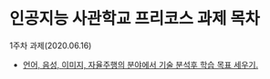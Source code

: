 # 인공지능 사관학교 프리코스 과제 목차

1주차 과제(2020.06.16)
* [언어, 음성, 이미지, 자율주행의 분야에서 기술 분석후 학습 목표 세우기.](https://github.com/morecatle/AIExercise/blob/master/Week1.ipynb)

